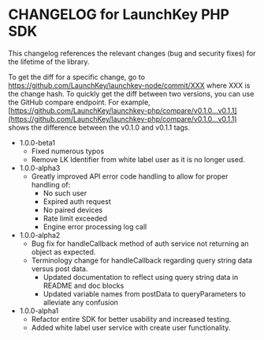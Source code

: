 CHANGELOG for LaunchKey PHP SDK
===============================

This changelog references the relevant changes (bug and security fixes) for the lifetime of the library.

To get the diff for a specific change, go to https://github.com/LaunchKey/launchkey-node/commit/XXX where XXX is the
change hash.  To quickly get the diff between two versions, you can use the GitHub compare endpoint.  For example,
[https://github.com/LaunchKey/launchkey-php/compare/v0.1.0...v0.1.1](https://github.com/LaunchKey/launchkey-php/compare/v0.1.0...v0.1.1)
shows the difference between the v0.1.0 and v0.1.1 tags.

* 1.0.0-beta1
    * Fixed numerous typos
    * Remove LK Identifier from white label user as it is no longer used. 
* 1.0.0-alpha3
    * Greatly improved API error code handling to allow for proper handling of:
        * No such user
        * Expired auth request
        * No paired devices
        * Rate limit exceeded
        * Engine error processing log call
* 1.0.0-alpha2
    * Bug fix for handleCallback method of auth service not returning an object as expected.
    * Terminology change for handleCallback regarding query string data versus post data.
        * Updated documentation to reflect using query string data in README and doc blocks
        * Updated variable names from postData to queryParameters to alleviate any confusion
* 1.0.0-alpha1
    * Refactor entire SDK for better usability and increased testing.
    * Added white label user service with create user functionality.
